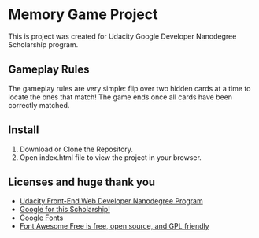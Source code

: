 # Memory Game Project

This is project was created for Udacity Google Developer Nanodegree Scholarship program.

## Gameplay Rules
The gameplay rules are very simple: flip over two hidden cards at a time to locate the ones that match!
The game ends once all cards have been correctly matched.

## Install
1. Download or Clone the Repository.
2. Open index.html file to view the project in your browser.

## Licenses and huge thank you
* [Udacity Front-End Web Developer Nanodegree Program](https://udacity.com/course/front-end-web-developer-nanodegree--nd001)
* [Google for this Scholarship!](https://developers.google.com/training/)
* [Google Fonts](https://fonts.google.com/)
* [Font Awesome Free is free, open source, and GPL friendly](https://fontawesome.com/license)
